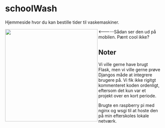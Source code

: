 # schoolWash 

Hjemmeside hvor du kan bestille tider til vaskemaskiner.


<a href="url"><img src="https://github.com/johanub/schoolWash/blob/master/phone.PNG" align="left" width="300" ></a>


<-----Sådan ser den ud på mobilen. Pænt cool ikke?

<h2>Noter</h2>
Vi ville gerne have brugt Flask, men vi ville gerne prøve Djangos måde at integrere brugere på.
Vi fik ikke rigitgt kommenteret koden ordenligt, eftersom det kun var et projekt over en kort periode.


Brugte en raspberry pi med nginx og wsgi til at hoste den på min efterskoles lokale netværk. 


